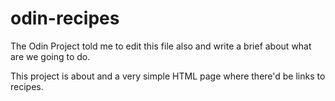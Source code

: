 # odin-recipes
The Odin Project told me to edit this file also and write a brief about what are we going to do.

This project is about and a very simple HTML page where there'd be links to recipes. 
